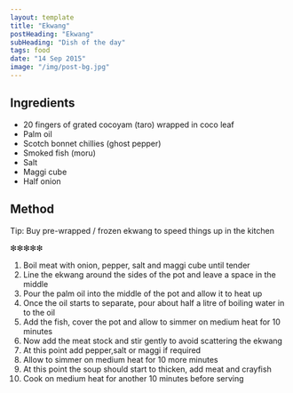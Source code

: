 ```yaml
---
layout: template
title: "Ekwang"
postHeading: "Ekwang"
subHeading: "Dish of the day"
tags: food
date: "14 Sep 2015"
image: "/img/post-bg.jpg"
---
```




## Ingredients

* 20 fingers of grated cocoyam (taro) wrapped in coco leaf
* Palm oil
* Scotch bonnet chillies (ghost pepper)
* Smoked fish (moru)
* Salt
* Maggi cube
* Half onion

## Method

Tip: Buy pre-wrapped / frozen ekwang to speed things up in the kitchen

❇❇❇❇❇

1. Boil meat with onion, pepper, salt and maggi cube until tender
2. Line the ekwang around the sides of the pot and leave a space in the middle
3. Pour the palm oil into the middle of the pot and allow it to heat up
4. Once the oil starts to separate, pour about half a litre of boiling water in to the oil
5. Add the fish, cover the pot and allow to simmer on medium heat for 10 minutes
6. Now add the meat stock and stir gently to avoid scattering the ekwang
7. At this point add pepper,salt or maggi if required
8. Allow to simmer on medium heat for 10 more minutes
9. At this point the soup should start to thicken, add meat and crayfish
10. Cook on medium heat for another 10 minutes before serving